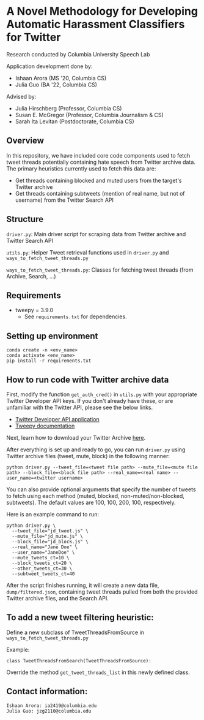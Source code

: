 # A Novel Methodology for Developing Automatic Harassment Classifiers for Twitter
Research conducted by Columbia University Speech Lab

Application development done by:
- Ishaan Arora (MS '20, Columbia CS)
- Julia Guo (BA '22, Columbia CS)

Advised by:
- Julia Hirschberg (Professor, Columbia CS)
- Susan E. McGregor (Professor, Columbia Journalism & CS)
- Sarah Ita Levitan (Postdoctorate, Columbia CS)

## Overview
In this repository, we have included core code components used to fetch tweet threads potentially containing hate speech from Twitter archive data. The primary heuristics currently used to fetch this data are:
- Get threads containing blocked and muted users from the target's Twitter archive
- Get threads containing subtweets (mention of real name, but not of username) from the Twitter Search API

## Structure
`driver.py`: Main driver script for scraping data from Twitter archive and Twitter Search API

`utils.py`: Helper Tweet retrieval functions used in `driver.py` and `ways_to_fetch_tweet_threads.py`

`ways_to_fetch_tweet_threads.py`: Classes for fetching tweet threads (from Archive, Search, ...)

## Requirements
- tweepy = 3.9.0
  - See `requirements.txt` for dependencies.

## Setting up environment
```
conda create -n <env_name>
conda activate <env_name>
pip install -r requirements.txt
```

## How to run code with Twitter archive data



First, modify the function `get_auth_cred()` in `utils.py` with your appropriate Twitter Developer API keys. If you don't already have these, or are unfamiliar with the Twitter API, please see the below links.
- [Twitter Developer API application](https://developer.twitter.com/en/apply-for-access)
- [Tweepy documentation](http://docs.tweepy.org/en/v3.5.0/auth_tutorial.html)

Next, learn how to download your Twitter Archive [here](https://help.twitter.com/en/managing-your-account/how-to-download-your-twitter-archive).

After everything is set up and ready to go, you can run `driver.py` using Twitter archive files (tweet, mute, block) in the following manner:

```
python driver.py --tweet_file=<tweet file path> --mute_file=<mute file path> --block_file=<block file path> --real_name=<real name> --user_name=<twitter username>
```

You can also provide optional arguments that specify the number of tweets to fetch using each method (muted, blocked, non-muted/non-blocked, subtweets). The default values are 100, 100, 200, 100, respectively.

Here is an example command to run:
```
python driver.py \
  --tweet_file="jd_tweet.js" \
  --mute_file="jd_mute.js" \
  --block_file="jd_block.js" \
  --real_name="Jane Doe" \
  --user_name="JaneDoe" \
  --mute_tweets_ct=10 \
  --block_tweets_ct=20 \
  --other_tweets_ct=30 \
  --subtweet_tweets_ct=40
```

After the script finishes running, it will create a new data file, `dump/filtered.json`, containing tweet threads pulled from both the provided Twitter archive files, and the Search API.

## To add a new tweet filtering heuristic:
Define a new subclass of TweetThreadsFromSource in `ways_to_fetch_tweet_threads.py`

Example:
```
class TweetThreadsFromSearch(TweetThreadsFromSource):
```

Override the method `get_tweet_threads_list` in this newly defined class.

## Contact information:
```
Ishaan Arora: ia2419@columbia.edu
Julia Guo: jzg2110@columbia.edu
```
